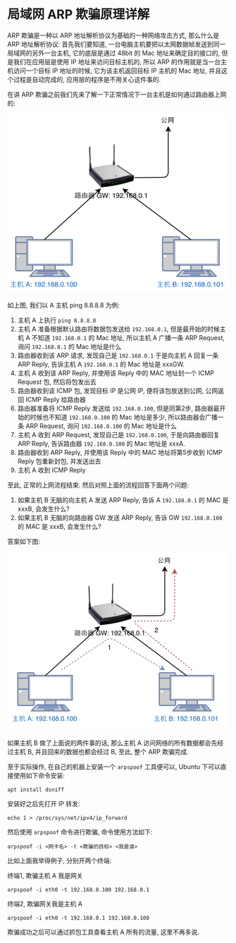 # 局域网 ARP 欺骗原理详解

ARP 欺骗是一种以 ARP 地址解析协议为基础的一种网络攻击方式, 那么什么是 ARP 地址解析协议: 首先我们要知道, 一台电脑主机要把以太网数据帧发送到同一局域网的另外一台主机, 它的底层是通过 48bit 的 Mac 地址来确定目的接口的, 但是我们在应用层是使用 IP 地址来访问目标主机的, 所以 ARP 的作用就是当一台主机访问一个目标 IP 地址的时候, 它为该主机返回目标 IP 主机的 Mac 地址, 并且这个过程是自动完成的, 应用层的程序是不用关心这件事的.

在讲 ARP 欺骗之前我们先来了解一下正常情况下一台主机是如何通过路由器上网的:

![家庭局域网基础网络拓扑图](局域网ARP欺骗.assets/4059653214-59278c33be76b_articlex.png)

如上图, 我们以 A 主机 ping 8.8.8.8 为例:

1. 主机 A 上执行 `ping 8.8.8.8`
2. 主机 A 准备根据默认路由将数据包发送给 `192.168.0.1`, 但是最开始的时候主机 A 不知道 `192.168.0.1` 的 Mac 地址, 所以主机 A 广播一条 ARP Request, 询问 `192.168.0.1` 的 Mac 地址是什么
3. 路由器收到该 ARP 请求, 发现自己是 `192.168.0.1` 于是向主机 A 回复一条 ARP Reply, 告诉主机 A `192.168.0.1` 的 Mac 地址是 xxxGW.
4. 主机 A 收到该 ARP Reply, 并使用该 Reply 中的 MAC 地址封一个 ICMP Request 包, 然后将包发出去
5. 路由器收到该 ICMP 包, 发现目标 IP 是公网 IP, 便将该包放送到公网, 公网返回 ICMP Reply 给路由器
6. 路由器准备将 ICMP Reply 发送给 `192.168.0.100`, 但是同第2步, 路由器最开始的时候也不知道 `192.168.0.100` 的 Mac 地址是多少, 所以路由器会广播一条 ARP Request, 询问 `192.168.0.100` 的 Mac 地址是什么
7. 主机 A 收到 ARP Request, 发现自己是 `192.168.0.100`, 于是向路由器回复 ARP Reply, 告诉路由器 `192.168.0.100` 的 Mac 地址是 xxxA.
8. 路由器收到 ARP Reply, 并使用该 Reply 中的 MAC 地址将第5步收到 ICMP Reply 包重新封包, 并发送出去
9. 主机 A 收到 ICMP Reply

至此, 正常的上网流程结束. 然后对照上面的流程回答下面两个问题:

1. 如果主机 B 无脑的向主机 A 发送 ARP Reply, 告诉 A `192.168.0.1` 的 MAC 是 xxxB, 会发生什么?
2. 如果主机 B 无脑的向路由器 GW 发送 ARP Reply, 告诉 GW `192.168.0.100` 的 MAC 是 xxxB, 会发生什么?

答案如下图:

![ARP欺骗后数据流向图](局域网ARP欺骗.assets/4208348697-59278c345bd72_articlex.png)

如果主机 B 做了上面说的两件事的话, 那么主机 A 访问网络的所有数据都会先经过主机 B, 并且回来的数据也都会经过 B, 至此, 整个 ARP 欺骗完成.

至于实际操作, 在自己的机器上安装一个 `arpspoof` 工具便可以, Ubuntu 下可以直接使用如下命令安装:

```
apt install dsniff
```

安装好之后先打开 IP 转发:

```
echo 1 > /proc/sys/net/ipv4/ip_forward
```

然后使用 `arpspoof` 命令进行欺骗, 命令使用方法如下:

```
arpspoof -i <网卡名> -t <欺骗的目标> <我是谁>
```

比如上面我举得例子, 分别开两个终端:

终端1, 欺骗主机 A 我是网关

```
arpspoof -i eth0 -t 192.168.0.100 192.168.0.1
```

终端2, 欺骗网关我是主机 A

```
arpspoof -i eth0 -t 192.168.0.1 192.168.0.100
```

欺骗成功之后可以通过抓包工具查看主机 A 所有的流量, 这里不再多说.